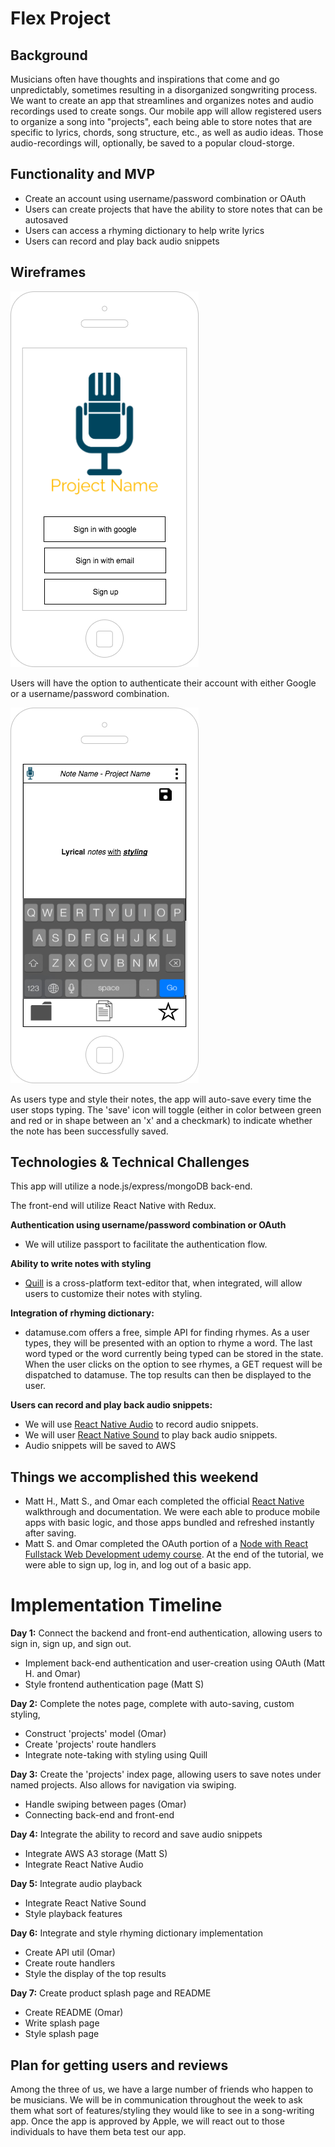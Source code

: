 # Flex Project

## Background

Musicians often have thoughts and inspirations that come and go unpredictably, sometimes resulting in a disorganized songwriting process.  We want to create an app that streamlines and organizes notes and audio recordings used to create songs.  Our mobile app will allow registered users to organize a song into "projects", each being able to store notes that are specific to lyrics, chords, song structure, etc., as well as audio ideas. Those audio-recordings will, optionally, be saved to a popular cloud-storge. 


## Functionality and MVP
* Create an account using username/password combination or OAuth
* Users can create projects that have the ability to store notes that can be autosaved
* Users can access a rhyming dictionary to help write lyrics
* Users can record and play back audio snippets


## Wireframes
![authentication](https://github.com/SHMMOD/flex-project/blob/master/wireframes/authentication.png)

Users will have the option to authenticate their account with either Google or a username/password combination. 

![notes](https://github.com/SHMMOD/flex-project/blob/master/wireframes/notes.png)

As users type and style their notes, the app will auto-save every time the user stops typing. The 'save' icon will toggle (either in color between green and red or in shape between an 'x' and a checkmark) to indicate whether the note has been successfully saved. 

## Technologies & Technical Challenges
This app will utilize a node.js/express/mongoDB back-end. 

The front-end will utilize React Native with Redux.  

**Authentication using username/password combination or OAuth**
* We will utilize passport to facilitate the authentication flow.

**Ability to write notes with styling**
* [Quill](https://quilljs.com) is a cross-platform text-editor that, when integrated, will allow users to customize their notes with styling. 

**Integration of rhyming dictionary:**
* datamuse.com offers a free, simple API for finding rhymes. As a user types, they will be presented with an option to rhyme a word. The last word typed or the word currently being typed can be stored in the state. When the user clicks on the option to see rhymes, a GET request will be dispatched to datamuse. The top results can then be displayed to the user. 

 **Users can record and play back audio snippets:**
* We will use [React Native Audio](https://github.com/jsierles/react-native-audio) to record audio snippets. 
* We will user [React Native Sound](https://github.com/zmxv/react-native-sound) to play back audio snippets.
* Audio snippets will be saved to AWS

## Things we accomplished this weekend
* Matt H., Matt S., and Omar each completed the official [React Native](https://facebook.github.io/react-native/) walkthrough and documentation. We were each able to produce mobile apps with basic logic, and those apps bundled and refreshed instantly after saving. 
* Matt S. and Omar completed the OAuth portion of a [Node with React Fullstack Web Development udemy course](https://www.udemy.com/node-with-react-fullstack-web-development/learn/v4/content). At the end of the tutorial, we were able to sign up, log in, and log out of a basic app. 


# Implementation Timeline
**Day 1:** Connect the backend and front-end authentication, allowing users to sign in, sign up, and sign out.
* Implement back-end authentication and user-creation using OAuth (Matt H. and Omar)
* Style frontend authentication page (Matt S)

**Day 2:** Complete the notes page, complete with auto-saving, custom styling, 
* Construct 'projects' model (Omar)
* Create 'projects' route handlers
* Integrate note-taking with styling using Quill 

**Day 3:** Create the 'projects' index page, allowing users to save notes under named projects. Also allows for navigation via swiping.
* Handle swiping between pages (Omar) 
* Connecting back-end and front-end

**Day 4:** Integrate the ability to record and save audio snippets
* Integrate AWS A3 storage (Matt S)
* Integrate React Native Audio 

**Day 5:** Integrate audio playback
* Integrate React Native Sound 
* Style playback features 

**Day 6:** Integrate and style rhyming dictionary implementation
* Create API util (Omar) 
* Create route handlers 
* Style the display of the top results 

**Day 7:** Create product splash page and README
* Create README (Omar) 
* Write splash page 
* Style splash page

## Plan for getting users and reviews
Among the three of us, we have a large number of friends who happen to be musicians. We will be in communication throughout the week to ask them what sort of features/styling they would like to see in a song-writing app. Once the app is approved by Apple, we will react out to those individuals to have them beta test our app. 
